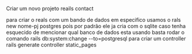 Criar um novo projeto reails contact

para criar o reals com um bando de dados em especifico usamos o rals new nome-pj postgres
pois por padrão ele ja cria com o sqlite
caso tenha esquecido de mencionar qual banco de dados esta usando basta rodar o comando
rails db:system:change --to=postgresql
para criar um controller rails generate controller static_pages
